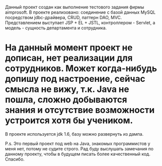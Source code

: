 Данный проект создан как выполнение тестового задания фирмы aimprosoft. В проекте реализовано: соединение с базой данных MySQL
посредством jdbc-драйвера, CRUD, паттерн DAO, MVC. Представлением выступает JSP + EL + JSTL, контроллером - Servlet,
а модель - сущность департамента и сотрудника.

На данный момент проект не дописан, нет реализации для сотрудников. Может когда-нибудь допишу под настроение,
сейчас смысла не вижу, т.к. Java не пошла, сложно добываются знания и отсутствие возможности устроится хотя бы учеником.
==========

В проекте используется jdk 1.6, базу можно развернуть из дампа.


P.s. Это первый проект под web на Java, знакомых программистов у меня нет, потому не судите строго. Рад буду выслушать замечания
по данному проекту, чтобы в будущем писать более качественный код. Спасибо. 
